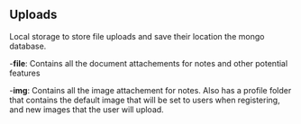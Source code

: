 ## Uploads

Local storage to store file uploads and save their location the mongo database.

-**file**: Contains all the document attachements for notes and other potential features

-**img**: Contains all the image attachement for notes. Also has a profile folder that contains the default image that will be set to users when registering, and new images that the user will upload.
